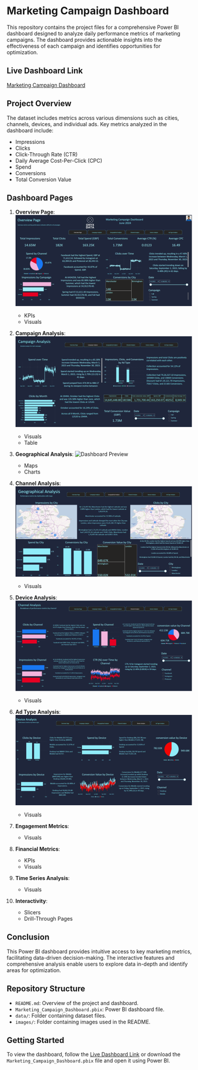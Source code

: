 # Marketing Campaign Dashboard

This repository contains the project files for a comprehensive Power BI dashboard designed to analyze daily performance metrics of marketing campaigns. The dashboard provides actionable insights into the effectiveness of each campaign and identifies opportunities for optimization.

## Live Dashboard Link
[Marketing Campaign Dashboard](link_to_live_dashboard)

## Project Overview
The dataset includes metrics across various dimensions such as cities, channels, devices, and individual ads. Key metrics analyzed in the dashboard include:

- Impressions
- Clicks
- Click-Through Rate (CTR)
- Daily Average Cost-Per-Click (CPC)
- Spend
- Conversions
- Total Conversion Value

## Dashboard Pages
1. **Overview Page**:
    ![Dashboard Preview](Screenshot%20(225).png)
   - KPIs
   - Visuals
   
2. **Campaign Analysis**:
   ![Dashboard Preview](Screenshot%20(226).png)
   - Visuals
   - Table
   
3. **Geographical Analysis**:
   ![Dashboard Preview](Screenshot%20(227).png)
   - Maps
   - Charts
   
4. **Channel Analysis**:
   ![Dashboard Preview](Screenshot%20(228).png)
   - Visuals
   
5. **Device Analysis**:
    ![Dashboard Preview](Screenshot%20(229).png)
   - Visuals
   
6. **Ad Type Analysis**:
    ![Dashboard Preview](Screenshot%20(230).png)
   - Visuals
   
7. **Engagement Metrics**:
   - Visuals
   
8. **Financial Metrics**:
   - KPIs
   - Visuals
   
9. **Time Series Analysis**:
   - Visuals
   
10. **Interactivity**:
    - Slicers
    - Drill-Through Pages

## Conclusion
This Power BI dashboard provides intuitive access to key marketing metrics, facilitating data-driven decision-making. The interactive features and comprehensive analysis enable users to explore data in-depth and identify areas for optimization.

## Repository Structure
- `README.md`: Overview of the project and dashboard.
- `Marketing_Campaign_Dashboard.pbix`: Power BI dashboard file.
- `data/`: Folder containing dataset files.
- `images/`: Folder containing images used in the README.


## Getting Started
To view the dashboard, follow the [Live Dashboard Link](link_to_live_dashboard) or download the `Marketing_Campaign_Dashboard.pbix` file and open it using Power BI.

